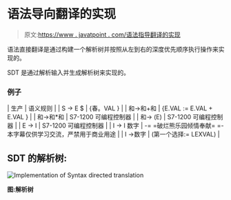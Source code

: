 # 语法导向翻译的实现

> 原文:[https://www . javatpoint . com/语法指导翻译的实现](https://www.javatpoint.com/implementation-of-syntax-directed-translation)

语法直接翻译是通过构建一个解析树并按照从左到右的深度优先顺序执行操作来实现的。

SDT 是通过解析输入并生成解析树来实现的。

### 例子

| 生产 | 语义规则 |
| S → E $ | {春。VAL } |
| 和→和+和 | {E.VAL := E.VAL + E.VAL } |
| 和→和*和 | S7-1200 可编程控制器 |
| 和→ (E) | S7-1200 可编程控制器 |
| E → I | S7-1200 可编程控制器 |
| I → I 数字 | -= =破烂熊乐园倾情奉献= =-本字幕仅供学习交流，严禁用于商业用途 |
| I →数字 | (第一个选择:= LEXVAL) |

## SDT 的解析树:

![Implementation of Syntax directed translation](../Images/73af3d3510a9c9b3858a7fd03e022507.png)

**图:解析树**